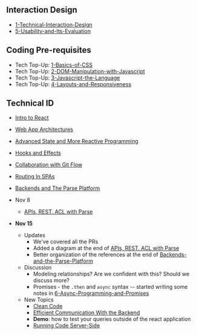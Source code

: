 ## Interaction Design
- [1-Technical-Interaction-Design](Lectures/1-Technical-Interaction-Design.pdf)
- [5-Usability-and-Its-Evaluation](Lectures/5-Usability-and-Its-Evaluation.md)

## Coding Pre-requisites
- Tech Top-Up: [1-Basics-of-CSS](Tech-TopUps/1-Basics-of-CSS.md)
- Tech Top-Up: [2-DOM-Manipulation-with-Javascript](Tech-TopUps/2-DOM-Manipulation-with-Javascript.md)
- Tech Top-Up: [3-Javascript-the-Language](Tech-TopUps/3-Javascript-the-Language.md)
- Tech Top-Up: [4-Layouts-and-Responsiveness](Tech-TopUps/4-Layouts-and-Responsiveness.md)

  
## Technical ID
- [Intro to React](Lectures/Intro-to-React.md)
- [Web App Architectures](Lectures/Web-App-Architectures.md)
- [Advanced State and More Reactive Programming](Advanced-State-and-More-Reactive-Programming.md)
- [Hooks and Effects](Lectures/Hooks-and-Effects.md)
- [Collaboration with Git Flow](Lectures/Collaboration-with-Git-Flow.md)
- [Routing In SPAs](Lectures/Routing-In-SPAs.md)
- [Backends and The Parse Platform](Lectures/Backends-and-the-Parse-Platform.md)
- Nov 8
	- [APIs, REST. ACL with Parse](Lectures/APIs,%20REST.%20ACL%20with%20Parse.md)

- **Nov 15**
	- Updates 
		- We've covered all the PRs
		- Added a diagram at the end of [APIs, REST. ACL with Parse](Lectures/APIs,%20REST.%20ACL%20with%20Parse.md) 
		- Better organization of the references at the end of [Backends-and-the-Parse-Platform](Lectures/Backends-and-the-Parse-Platform.md)
	- Discussion
		- Modeling relationships? Are we confident with this? Should we discuss more? 
		- Promises - the `.then` and `async` syntax -- started writing some notes in [6-Async-Programming-and-Promises](Tech-TopUps/6-Async-Programming-and-Promises.md)
	- New Topics
		- [Clean Code](Lectures/Clean%20Code.md) 
		- [Efficient Communication With the Backend](Lectures/Efficient%20Communication%20With%20the%20Backend.md)
		- **Demo**: how to test your queries outside of the react application
		- [Running Code Server-Side](Lectures/Running%20Code%20Server-Side.md)
